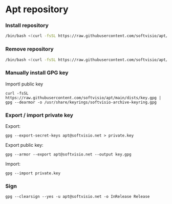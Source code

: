 # Apt repository

### Install repository

```sh
/bin/bash <(curl -fsSL https://raw.githubusercontent.com/softvisio/apt/main/setup.sh) install
```

### Remove repository

```sh
/bin/bash <(curl -fsSL https://raw.githubusercontent.com/softvisio/apt/main/setup.sh) remove
```

### Manually install GPG key

Importl public key

```shell
curl -fsSL https://raw.githubusercontent.com/softvisio/apt/main/dists/key.gpg | gpg --dearmor -o /usr/share/keyrings/softvisio-archive-keyring.gpg
```

### Export / import private key

Export:

```shell
gpg --export-secret-keys apt@softvisio.net > private.key
```

Export public key:

```shell
gpg --armor --export apt@softvisio.net --output key.gpg
```

Import:

```shell
gpg --import private.key
```

### Sign

```shell
gpg --clearsign --yes -u apt@softvisio.net -o InRelease Release
```

